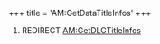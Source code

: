 +++
title = 'AM:GetDataTitleInfos'
+++

1.  REDIRECT [AM:GetDLCTitleInfos](AM:GetDLCTitleInfos "wikilink")
